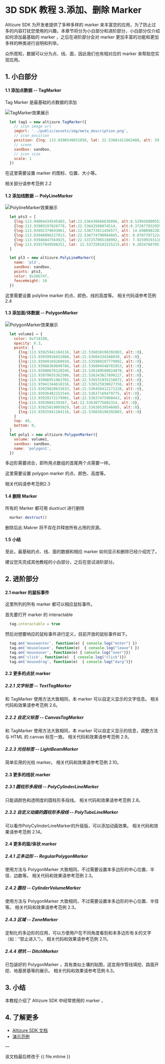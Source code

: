 # 3D SDK 教程 3.添加、删除 Marker

Altizure SDK 为开发者提供了多种多样的 marker 来丰富您的应用，为了防止过多的内容打扰您使用的兴趣，本章节将分为小白部分和进阶部分，小白部分仅介绍如何添加最基础的 marker ，之后在进阶部分会对 marker 更加丰富的功能和更加多样的种类进行说明和列举。

众所周知，数据可以分为点、线、面，因此我们也有相对应的 marker 来帮助您实现应用。
## 1. 小白部分

#### 1.1 添加点数据 -- TagMarker

Tag Marker 是最基础的点数据的添加

![TagMarker效果展示](img/tutorial/3.1.png)
```js
  let tag1 = new altizure.TagMarker({
    // icon image url
    imgUrl: '../public/assets/img/meta_description.png',
    // icon position
    position: {lng: 113.9390549031058, lat: 22.53601411862488, alt: 59.03098709697936},
    // scene
    sandbox: sandbox,
    // icon size
    scale: 1
  })
```
在这里需要设置 marker 的图标、位置、大小等。

相关部分请参考范例 2.2

#### 1.2 添加线数据 -- PolyLineMarker

![PolylineMarker效果展示](img/tutorial/3.2.png)
```js
  let pts3 = [
    {lng:113.94004434545403, lat:22.536430666836896, alt:8.529936080552108},
    {lng:113.93989197826778, lat:22.53642506074514,  alt:8.37267703295911},
    {lng:113.93992379693061, lat:22.536772011456577, alt: 14.698098228363094},
    {lng:113.93948096227913, lat:22.536774790964845, alt: 8.07877871224377},
    {lng:113.93946847564925, lat:22.537257065188992, alt: 7.9259919311032805},
    {lng:113.93937849508251, lat: 22.537250183225215,alt: 9.203476070513277}
  ]

  let pl3 = new altizure.PolyLineMarker({
    name: 'pl3',
    sandbox: sandbox,
    points: pts3,
    color: 0x26b74f,
    fenceHeight: 10
  })
```
这里需要设置 polyline marker 的点、颜色、线的高度等。
相关代码请参考范例2.4

#### 1.3 添加面/体数据 -- PolygonMarker

![PolygonMarker效果展示](img/tutorial/3.3.png)
```js
  let volume1 = {
    color: 0xf18100,
    opacity: 0.3,
    points: [
      {lng:113.93925941184116, lat:22.536038196392003, alt::0},
      {lng:113.93939916032888, lat:22.53604334346038, alt::0},
      {lng:113.93949169260934, lat:22.535989287779092, alt::0},
      {lng:113.93968369699786, lat:22.536004548701953, alt::0},
      {lng:113.93980670120246, lat:22.536189580024878, alt::0},
      {lng:113.93979655362506, lat:22.536343017899227, alt::0},
      {lng:113.93966951962702, lat:22.536531935218072, alt::0},
      {lng:113.93941344618156, lat:22.536525930027356, alt::0},
      {lng:113.93929820633633, lat:22.536458412171328, alt::0},
      {lng:113.93936482152544, lat:22.53637169479775, alt::0},
      {lng:113.93929172179965, lat:22.53637475960443, alt::0},
      {lng:113.9393084139167, lat:22.53630775602314, alt::0},
      {lng:113.93925819093029, lat:22.53630539546885, alt::0},
      {lng:113.93925941184116, lat:22.536038196392003, alt::0}
    ]
    top: 40, 
    bottom: 0,
  }
  let poly1 = new altizure.PolygonMarker({
    volume: volume1,
    sandbox: sandbox,
    name: 'polygon1',
  })
```
多边形需要闭合，即所用点数组的首尾两个点需要一样。

这里需要设置 polygon marker 的点、颜色、高度等。

相关代码请参考范例2.3

#### 1.4 删除 Marker

所有的 Marker 都可用 duxtruct 进行删除
```js
  marker.destruct()
```
删除后此 Makrer 将不存在并释放所有占用的资源。

#### 1.5 小结
至此，最基础的点、线、面的数据和相应 marker 如何显示和删除已经介绍完了。

建议您先完成其他教程的小白部分，之后在尝试进阶部分。


## 2. 进阶部分

#### 2.1 marker 的鼠标事件
这里所列的所有 marker 都可以相应鼠标事件。

首先要打开 marker 的 interactable
```js
  tag.interactable = true
```
然后对想要响应的鼠标事件进行定义，目前开放的鼠标事件如下。
```js
  tag.on('mouseenter', function(e) { console.log("enter") })
  tag.on('mouseleave', function(e)  { console.log("leave") })
  tag.on('mouseover', function(e) { console.log("over")})
  tag.on('click', function(e)  { console.log("click")})
  tag.on('mousedrag', function(e)  { console.log("darg")})
```
#### 2.2 更多的点状 marker
##### 2.2.1 文字标签 -- TextTagMarker
和 TagMarker 使用方法大致相同，本 marker 可以自定义显示的文字信息。
相关代码和效果请参考范例 2.6。
##### 2.2.2 自定义标签 -- CanvasTagMarker
和 TagMarker 使用方法大致相同，本 marker 可以自定义显示的信息，调整方法与 HTML 的 canvas 标签一致。
相关代码和效果请参考范例 2.9。
##### 2.2.3 光柱标签 -- LightBeamMarker
简单实用的光柱 marker。
相关代码和效果请参考范例 2.10。

#### 2.3 更多的线状 marker 
##### 2.3.1 圆柱形多段线 -- PolyCylinderLineMarker
只能调颜色和透明度的圆柱形多段线。
相关代码和效果请参考范例 2.8。
##### 2.3.2 自定义动画的圆柱形多段线 -- PolyTubeLineMarker
可以看作PolyCylinderLineMarker的升级版，可以添加动画效果。
相关代码和效果请参考范例 2.14。

#### 2.4 更多的面/体状 marker 
##### 2.4.1 正多边形 -- RegularPolygonMarker
使用方法与 PolygonMarker 大致相同，不过需要设置本多边形的中心位置、半径、边数等。
相关代码和效果请参考范例 2.3。
##### 2.4.2 圆柱 -- CylinderVolumeMarker
使用方法与 PolygonMarker 大致相同，不过需要设置本多边形的中心位置、半径等。
相关代码和效果请参考范例 2.3。
##### 2.4.3 区域 -- ZoneMarker
定制化的多边形的应用，可以方便用户在不同角度看到和本多边形有关的文字（如：“禁止进入”）。
相关代码和效果请参考范例 2.11。
##### 2.4.4 挖坑 -- DitchMarker
已包装好的 PolygonMarker ，具有类似土壤的贴图，适宜用作管线填挖、路面开挖、地基房基等的展示。
相关代码和效果请参考范例 6.3。


## 3. 小结

本教程介绍了 Altizure SDK 中经常使用的 marker ，

## 4. 了解更多

* [Altizure SDK 文档](https://docs.altizure.com/zh-hans/docs/user_docs/web/)
* [演示范例](https://developers.altizure.com/demo)

—

该文档最后修改于 {{ file.mtime }}
